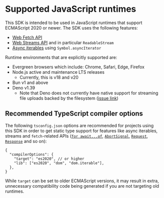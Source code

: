 # Supported JavaScript runtimes

This SDK is intended to be used in JavaScript runtimes that support ECMAScript 2020 or newer. The SDK uses the following features:

- [Web Fetch API][web-fetch]
- [Web Streams API][web-streams] and in particular `ReadableStream`
- [Async iterables][async-iter] using `Symbol.asyncIterator`

[web-fetch]: https://developer.mozilla.org/en-US/docs/Web/API/Fetch_API
[web-streams]: https://developer.mozilla.org/en-US/docs/Web/API/Streams_API
[async-iter]: https://developer.mozilla.org/en-US/docs/Web/JavaScript/Reference/Iteration_protocols#the_async_iterator_and_async_iterable_protocols

Runtime environments that are explicitly supported are:

- Evergreen browsers which include: Chrome, Safari, Edge, Firefox
- Node.js active and maintenance LTS releases
  - Currently, this is v18 and v20
- Bun v1 and above
- Deno v1.39
  - Note that Deno does not currently have native support for streaming file uploads backed by the filesystem ([issue link][deno-file-streaming])

[deno-file-streaming]: https://github.com/denoland/deno/issues/11018

## Recommended TypeScript compiler options

The following `tsconfig.json` options are recommended for projects using this
SDK in order to get static type support for features like async iterables,
streams and `fetch`-related APIs ([`for await...of`][for-await-of],
[`AbortSignal`][abort-signal], [`Request`][request], [`Response`][response] and
so on):

[for-await-of]: https://developer.mozilla.org/en-US/docs/Web/JavaScript/Reference/Statements/for-await...of
[abort-signal]: https://developer.mozilla.org/en-US/docs/Web/API/AbortSignal
[request]: https://developer.mozilla.org/en-US/docs/Web/API/Request
[response]: https://developer.mozilla.org/en-US/docs/Web/API/Response

```jsonc
{
  "compilerOptions": {
    "target": "es2020", // or higher
    "lib": ["es2020", "dom", "dom.iterable"],
  },
}
```

While `target` can be set to older ECMAScript versions, it may result in extra,
unnecessary compatibility code being generated if you are not targeting old
runtimes.

